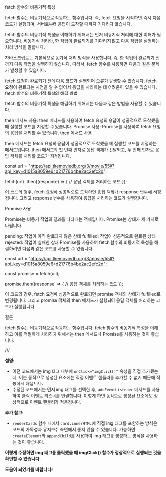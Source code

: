 fetch 함수의 비동기적 특성

fetch 함수는 비동기적으로 작동하는 함수입니다. 즉, fetch 요청을 시작하면 즉시 다음 코드가 실행되며, 서버로부터 응답이 도착할 때까지 기다리지 않습니다.

fetch 함수의 비동기적 특성을 이해하기 위해서는 먼저 비동기식 처리에 대한 이해가 필요합니다. 비동기식 처리란, 한 작업이 완료되기를 기다리지 않고 다음 작업을 실행하는 처리 방식을 말합니다.

자바스크립트는 기본적으로 동기식 처리 방식을 사용합니다. 즉, 한 작업이 완료되기 전까지 다음 작업을 실행하지 않습니다. 따라서, fetch 함수를 사용하면 다음과 같은 문제가 발생할 수 있습니다.

fetch 요청이 완료되기 전에 다음 코드가 실행되어 오류가 발생할 수 있습니다.
fetch 요청이 완료되는 시점을 알 수 없어서 응답을 처리하는 데 어려움이 있을 수 있습니다.
fetch 함수의 비동기적 특성의 해결 방법

fetch 함수의 비동기적 특성을 해결하기 위해서는 다음과 같은 방법을 사용할 수 있습니다.

then 메서드 사용: then 메서드를 사용하여 fetch 요청의 응답이 성공적으로 도착했을 때 실행할 코드를 지정할 수 있습니다.
Promise 사용: Promise를 사용하여 fetch 요청의 응답을 처리할 수 있습니다.
then 메서드 사용

then 메서드는 fetch 요청의 응답이 성공적으로 도착했을 때 실행할 코드를 지정하는 메서드입니다. then 메서드의 첫 번째 인자로 응답 객체가 전달되고, 두 번째 인자로 응답 객체를 처리할 코드가 지정됩니다.

const url = "https://api.themoviedb.org/3/movie/550?api_key=d1015a8059e64d21776b4be2ac2efc2d";

fetch(url)
.then((response) => {
// 응답 객체를 처리하는 코드
});

이 코드의 경우, fetch 요청이 성공적으로 도착하면 응답 객체가 response 변수에 저장됩니다. 그리고 response 변수를 사용하여 응답을 처리하는 코드가 실행됩니다.

Promise 사용

Promise는 비동기 작업의 결과를 나타내는 객체입니다. Promise는 상태가 세 가지로 나뉩니다.

pending: 작업이 아직 완료되지 않은 상태
fulfilled: 작업이 성공적으로 완료된 상태
rejected: 작업이 실패한 상태
Promise를 사용하여 fetch 함수의 비동기적 특성을 해결하려면 다음과 같은 코드를 사용할 수 있습니다.

const url = "https://api.themoviedb.org/3/movie/550?api_key=d1015a8059e64d21776b4be2ac2efc2d";

const promise = fetch(url);

promise.then((response) => {
// 응답 객체를 처리하는 코드
});

이 코드의 경우, fetch 요청이 성공적으로 완료되면 promise 객체의 상태가 fulfilled로 변경됩니다. 그리고 promise 객체의 then 메서드가 실행되어 응답 객체를 처리하는 코드가 실행됩니다.

결론

fetch 함수는 비동기적으로 작동하는 함수입니다. fetch 함수의 비동기적 특성을 이해하고 이를 적절하게 처리하기 위해서는 then 메서드나 Promise를 사용하는 것이 좋습니다.

///

**설명:**

- 이전 코드에서는 img 태그 내부에 `onClick="imgClick()"` 속성을 직접 추가했는데, 이는 동적으로 생성된 요소에는 직접 이벤트 핸들러를 추가할 수 없기 때문에 작동하지 않습니다.
- 수정된 코드에서는 먼저 img 태그를 선택한 후, `addEventListener` 메서드를 사용하여 클릭 이벤트 리스너를 연결합니다. 이렇게 하면 동적으로 생성된 요소에도 정상적으로 이벤트 핸들러가 적용됩니다.

**추가 참고:**

- `renderCards` 함수 내에서 `card.innerHTML`에 직접 img 태그를 포함하는 방식은 코드의 가독성과 유지보수 측면에서 좋지 않을 수 있습니다. 가능하면 `createElement`와 `appendChild`를 사용하여 img 태그를 생성하는 방식을 사용하는 것이 좋습니다.

**이렇게 수정하면 img 태그를 클릭했을 때 imgClick() 함수가 정상적으로 실행되는 것을 확인할 수 있습니다.**

**도움이 되었기를 바랍니다!**
